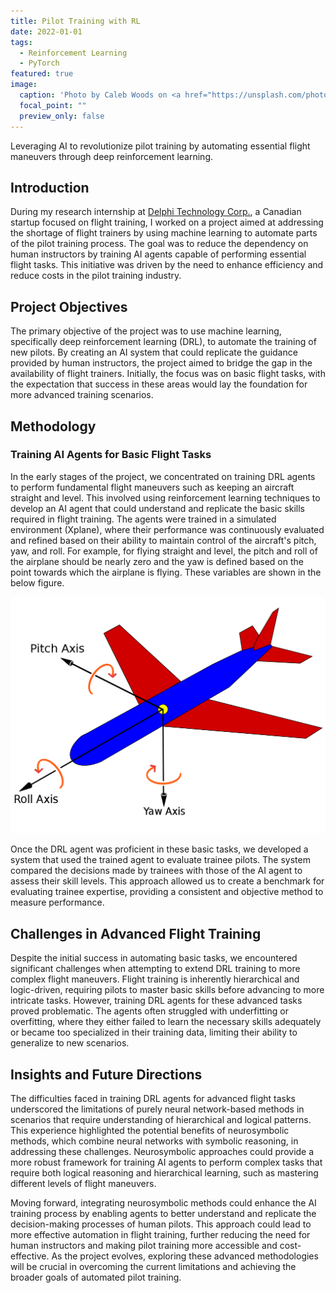 ```yaml
---
title: Pilot Training with RL
date: 2022-01-01
tags:
  - Reinforcement Learning
  - PyTorch
featured: true
image:
  caption: 'Photo by Caleb Woods on <a href="https://unsplash.com/photos/two-men-sitting-on-vehicle-R2lCJwGyqPQ">Unsplash</a>'
  focal_point: ""
  preview_only: false
---
```


Leveraging AI to revolutionize pilot training by automating essential flight maneuvers through deep reinforcement learning.

<!--more-->

## Introduction

During my research internship at [Delphi Technology Corp.](https://delphitechcorp.com/), a Canadian startup focused on flight training, I worked on a project aimed at addressing the shortage of flight trainers by using machine learning to automate parts of the pilot training process. The goal was to reduce the dependency on human instructors by training AI agents capable of performing essential flight tasks. This initiative was driven by the need to enhance efficiency and reduce costs in the pilot training industry.

## Project Objectives

The primary objective of the project was to use machine learning, specifically deep reinforcement learning (DRL), to automate the training of new pilots. By creating an AI system that could replicate the guidance provided by human instructors, the project aimed to bridge the gap in the availability of flight trainers. Initially, the focus was on basic flight tasks, with the expectation that success in these areas would lay the foundation for more advanced training scenarios.

## Methodology

### Training AI Agents for Basic Flight Tasks

In the early stages of the project, we concentrated on training DRL agents to perform fundamental flight maneuvers such as keeping an aircraft straight and level. This involved using reinforcement learning techniques to develop an AI agent that could understand and replicate the basic skills required in flight training. The agents were trained in a simulated environment (Xplane), where their performance was continuously evaluated and refined based on their ability to maintain control of the aircraft's pitch, yaw, and roll. For example, for flying straight and level, the pitch and roll of the airplane should be nearly zero and the yaw is defined based on the point towards which the airplane is flying. These variables are shown in the below figure.

![Something](./figure_flight-training.png)

Once the DRL agent was proficient in these basic tasks, we developed a system that used the trained agent to evaluate trainee pilots. The system compared the decisions made by trainees with those of the AI agent to assess their skill levels. This approach allowed us to create a benchmark for evaluating trainee expertise, providing a consistent and objective method to measure performance.

## Challenges in Advanced Flight Training

Despite the initial success in automating basic tasks, we encountered significant challenges when attempting to extend DRL training to more complex flight maneuvers. Flight training is inherently hierarchical and logic-driven, requiring pilots to master basic skills before advancing to more intricate tasks. However, training DRL agents for these advanced tasks proved problematic. The agents often struggled with underfitting or overfitting, where they either failed to learn the necessary skills adequately or became too specialized in their training data, limiting their ability to generalize to new scenarios.

## Insights and Future Directions

The difficulties faced in training DRL agents for advanced flight tasks underscored the limitations of purely neural network-based methods in scenarios that require understanding of hierarchical and logical patterns. This experience highlighted the potential benefits of neurosymbolic methods, which combine neural networks with symbolic reasoning, in addressing these challenges. Neurosymbolic approaches could provide a more robust framework for training AI agents to perform complex tasks that require both logical reasoning and hierarchical learning, such as mastering different levels of flight maneuvers.

Moving forward, integrating neurosymbolic methods could enhance the AI training process by enabling agents to better understand and replicate the decision-making processes of human pilots. This approach could lead to more effective automation in flight training, further reducing the need for human instructors and making pilot training more accessible and cost-effective. As the project evolves, exploring these advanced methodologies will be crucial in overcoming the current limitations and achieving the broader goals of automated pilot training.